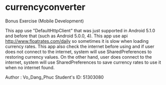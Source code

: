 # currencyconverter
Bonus Exercise (Mobile Development)

This app use "DefaultHttpClient" that was just supported in Android 5.1.0 and before that (such as Android 5.0.0, 4).
This app use api http://www.floatrates.com/daily so sometimes it is slow when loading currency rates.
This app also check the internet before using and if user does not connect to the internet, system will use SharedPreferences to restoring currency values. On the other hand, user does connect to the internet, system will use SharedPreferences to save currency rates to use it when no internet found.

Author      : Vo_Dang_Phuc
Student's ID: 51303080
